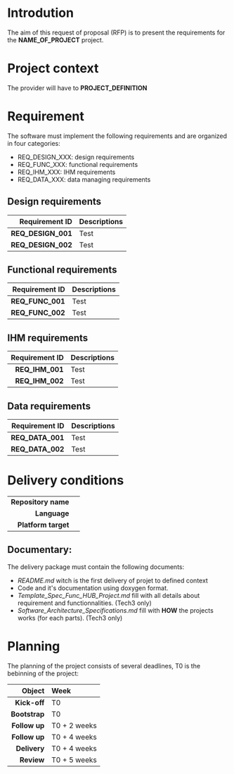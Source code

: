 # Introdution
The aim of this request of proposal (RFP) is to present the requirements for the **NAME_OF_PROJECT** project.

# Project context
The provider will have to **PROJECT_DEFINITION**

# Requirement
The software must implement the following requirements and are organized in four categories:

* REQ_DESIGN_XXX: design requirements
* REQ_FUNC_XXX: functional requirements
* REQ_IHM_XXX: IHM requirements
* REQ_DATA_XXX: data managing requirements

## Design requirements
|Requirement ID|Descriptions|
|---:|:---|
|**REQ_DESIGN_001**|Test|
|**REQ_DESIGN_002**|Test|

## Functional requirements
|Requirement ID|Descriptions|
|---:|:---|
|**REQ_FUNC_001**|Test|
|**REQ_FUNC_002**|Test|

## IHM requirements
|Requirement ID|Descriptions|
|---:|:---|
|**REQ_IHM_001**|Test|
|**REQ_IHM_002**|Test|

## Data requirements
|Requirement ID|Descriptions|
|---:|:---|
|**REQ_DATA_001**|Test|
|**REQ_DATA_002**|Test|

# Delivery conditions
|||
|---:|:---|
|**Repository name**||
|**Language**||
|**Platform target**||


## Documentary:
The delivery package must contain the following documents:<br/>
* _README.md_ witch is the first delivery of projet to defined context
* Code and it's documentation using doxygen format.
* _Template_Spec_Func_HUB_Project.md_ fill with all details about requirement and functionnalities. (Tech3 only)
* _Software_Architecture_Specifications.md_ fill with **HOW** the projects works (for each parts). (Tech3 only)


# Planning
The planning of the project consists of several deadlines, T0 is the bebinning of the project:

|**Object**|**Week**|
|---:|:---|
|**Kick-off**      |T0|
|**Bootstrap**     |T0|
|**Follow up**     |T0 + 2 weeks|
|**Follow up**     |T0 + 4 weeks|
|**Delivery**      |T0 + 4 weeks|
|**Review** 	   |T0 + 5 weeks|
